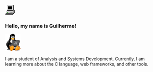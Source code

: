 

<img src="my_computer_animated_commission_by_wrim_d5iuujc.gif"><h3>Hello, my name is Guilherme!</h3>    
   
 





 <img  width="50" src="linux-computer.gif"> <p>I am a student of Analysis and Systems Development. Currently, I am learning more about the C language, web frameworks, and other tools.</p>


  




